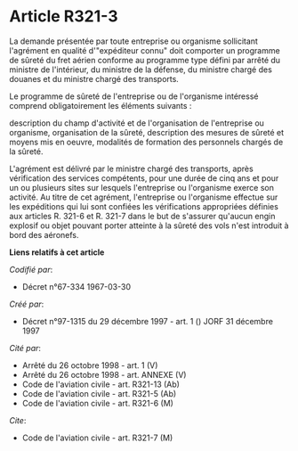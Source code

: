# Article R321-3

La demande présentée par toute entreprise ou organisme sollicitant l'agrément en qualité d'"expéditeur connu" doit comporter
un programme de sûreté du fret aérien conforme au programme type défini par arrêté du ministre de l'intérieur, du ministre de
la défense, du ministre chargé des douanes et du ministre chargé des transports.

Le programme de sûreté de l'entreprise ou de l'organisme intéressé comprend obligatoirement les éléments suivants :

description du champ d'activité et de l'organisation de l'entreprise ou organisme, organisation de la sûreté, description des
mesures de sûreté et moyens mis en oeuvre, modalités de formation des personnels chargés de la sûreté.

L'agrément est délivré par le ministre chargé des transports, après vérification des services compétents, pour une durée de
cinq ans et pour un ou plusieurs sites sur lesquels l'entreprise ou l'organisme exerce son activité. Au titre de cet
agrément, l'entreprise ou l'organisme effectue sur les expéditions qui lui sont confiées les vérifications appropriées
définies aux articles R. 321-6 et R. 321-7 dans le but de s'assurer qu'aucun engin explosif ou objet pouvant porter atteinte
à la sûreté des vols n'est introduit à bord des aéronefs.

**Liens relatifs à cet article**

_Codifié par_:

  - Décret n°67-334 1967-03-30

_Créé par_:

  - Décret n°97-1315 du 29 décembre 1997 - art. 1 () JORF 31 décembre 1997

_Cité par_:

  - Arrêté du 26 octobre 1998 - art. 1 (V)
  - Arrêté du 26 octobre 1998 - art. ANNEXE (V)
  - Code de l'aviation civile - art. R321-13 (Ab)
  - Code de l'aviation civile - art. R321-5 (Ab)
  - Code de l'aviation civile - art. R321-6 (M)

_Cite_:

  - Code de l'aviation civile - art. R321-7 (M)
